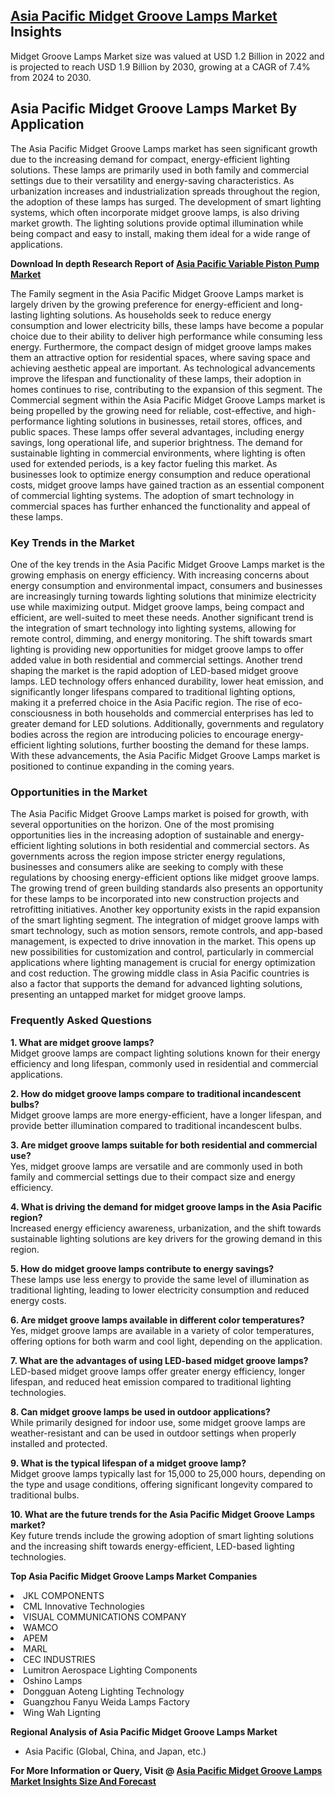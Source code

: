 <h2><a href="https://www.verifiedmarketreports.com/download-sample/?rid=420788&amp;utm_source=Github-Feb&amp;utm_medium=219" target="_blank">Asia Pacific Midget Groove Lamps Market</a> Insights</h2><p>Midget Groove Lamps Market size was valued at USD 1.2 Billion in 2022 and is projected to reach USD 1.9 Billion by 2030, growing at a CAGR of 7.4% from 2024 to 2030.</p><p><h2>Asia Pacific Midget Groove Lamps Market By Application</h2> <p>The Asia Pacific Midget Groove Lamps market has seen significant growth due to the increasing demand for compact, energy-efficient lighting solutions. These lamps are primarily used in both family and commercial settings due to their versatility and energy-saving characteristics. As urbanization increases and industrialization spreads throughout the region, the adoption of these lamps has surged. The development of smart lighting systems, which often incorporate midget groove lamps, is also driving market growth. The lighting solutions provide optimal illumination while being compact and easy to install, making them ideal for a wide range of applications. <p><strong>Download In depth Research Report of <a href="https://www.verifiedmarketreports.com/download-sample/?rid=236118&amp;utm_source=Pulse-Dec&amp;utm_medium=219" target="_blank">Asia Pacific Variable Piston Pump Market</a></strong></p> The Family segment in the Asia Pacific Midget Groove Lamps market is largely driven by the growing preference for energy-efficient and long-lasting lighting solutions. As households seek to reduce energy consumption and lower electricity bills, these lamps have become a popular choice due to their ability to deliver high performance while consuming less energy. Furthermore, the compact design of midget groove lamps makes them an attractive option for residential spaces, where saving space and achieving aesthetic appeal are important. As technological advancements improve the lifespan and functionality of these lamps, their adoption in homes continues to rise, contributing to the expansion of this segment. The Commercial segment within the Asia Pacific Midget Groove Lamps market is being propelled by the growing need for reliable, cost-effective, and high-performance lighting solutions in businesses, retail stores, offices, and public spaces. These lamps offer several advantages, including energy savings, long operational life, and superior brightness. The demand for sustainable lighting in commercial environments, where lighting is often used for extended periods, is a key factor fueling this market. As businesses look to optimize energy consumption and reduce operational costs, midget groove lamps have gained traction as an essential component of commercial lighting systems. The adoption of smart technology in commercial spaces has further enhanced the functionality and appeal of these lamps. <h3>Key Trends in the Market</h3> <p>One of the key trends in the Asia Pacific Midget Groove Lamps market is the growing emphasis on energy efficiency. With increasing concerns about energy consumption and environmental impact, consumers and businesses are increasingly turning towards lighting solutions that minimize electricity use while maximizing output. Midget groove lamps, being compact and efficient, are well-suited to meet these needs. Another significant trend is the integration of smart technology into lighting systems, allowing for remote control, dimming, and energy monitoring. The shift towards smart lighting is providing new opportunities for midget groove lamps to offer added value in both residential and commercial settings. Another trend shaping the market is the rapid adoption of LED-based midget groove lamps. LED technology offers enhanced durability, lower heat emission, and significantly longer lifespans compared to traditional lighting options, making it a preferred choice in the Asia Pacific region. The rise of eco-consciousness in both households and commercial enterprises has led to greater demand for LED solutions. Additionally, governments and regulatory bodies across the region are introducing policies to encourage energy-efficient lighting solutions, further boosting the demand for these lamps. With these advancements, the Asia Pacific Midget Groove Lamps market is positioned to continue expanding in the coming years. <h3>Opportunities in the Market</h3> <p>The Asia Pacific Midget Groove Lamps market is poised for growth, with several opportunities on the horizon. One of the most promising opportunities lies in the increasing adoption of sustainable and energy-efficient lighting solutions in both residential and commercial sectors. As governments across the region impose stricter energy regulations, businesses and consumers alike are seeking to comply with these regulations by choosing energy-efficient options like midget groove lamps. The growing trend of green building standards also presents an opportunity for these lamps to be incorporated into new construction projects and retrofitting initiatives. Another key opportunity exists in the rapid expansion of the smart lighting segment. The integration of midget groove lamps with smart technology, such as motion sensors, remote controls, and app-based management, is expected to drive innovation in the market. This opens up new possibilities for customization and control, particularly in commercial applications where lighting management is crucial for energy optimization and cost reduction. The growing middle class in Asia Pacific countries is also a factor that supports the demand for advanced lighting solutions, presenting an untapped market for midget groove lamps. <h3>Frequently Asked Questions</h3> <p><strong>1. What are midget groove lamps?</strong><br> Midget groove lamps are compact lighting solutions known for their energy efficiency and long lifespan, commonly used in residential and commercial applications.</p> <p><strong>2. How do midget groove lamps compare to traditional incandescent bulbs?</strong><br> Midget groove lamps are more energy-efficient, have a longer lifespan, and provide better illumination compared to traditional incandescent bulbs.</p> <p><strong>3. Are midget groove lamps suitable for both residential and commercial use?</strong><br> Yes, midget groove lamps are versatile and are commonly used in both family and commercial settings due to their compact size and energy efficiency.</p> <p><strong>4. What is driving the demand for midget groove lamps in the Asia Pacific region?</strong><br> Increased energy efficiency awareness, urbanization, and the shift towards sustainable lighting solutions are key drivers for the growing demand in this region.</p> <p><strong>5. How do midget groove lamps contribute to energy savings?</strong><br> These lamps use less energy to provide the same level of illumination as traditional lighting, leading to lower electricity consumption and reduced energy costs.</p> <p><strong>6. Are midget groove lamps available in different color temperatures?</strong><br> Yes, midget groove lamps are available in a variety of color temperatures, offering options for both warm and cool light, depending on the application.</p> <p><strong>7. What are the advantages of using LED-based midget groove lamps?</strong><br> LED-based midget groove lamps offer greater energy efficiency, longer lifespan, and reduced heat emission compared to traditional lighting technologies.</p> <p><strong>8. Can midget groove lamps be used in outdoor applications?</strong><br> While primarily designed for indoor use, some midget groove lamps are weather-resistant and can be used in outdoor settings when properly installed and protected.</p> <p><strong>9. What is the typical lifespan of a midget groove lamp?</strong><br> Midget groove lamps typically last for 15,000 to 25,000 hours, depending on the type and usage conditions, offering significant longevity compared to traditional bulbs.</p> <p><strong>10. What are the future trends for the Asia Pacific Midget Groove Lamps market?</strong><br> Key future trends include the growing adoption of smart lighting solutions and the increasing shift towards energy-efficient, LED-based lighting technologies.</p> </p><p><strong>Top Asia Pacific Midget Groove Lamps Market Companies</strong></p><div data-test-id=""><p><li>JKL COMPONENTS</li><li> CML Innovative Technologies</li><li> VISUAL COMMUNICATIONS COMPANY</li><li> WAMCO</li><li> APEM</li><li> MARL</li><li> CEC INDUSTRIES</li><li> Lumitron Aerospace Lighting Components</li><li> Oshino Lamps</li><li> Dongguan Aoteng Lighting Technology</li><li> Guangzhou Fanyu Weida Lamps Factory</li><li> Wing Wah Lignting</li></p><div><strong>Regional Analysis of&nbsp;Asia Pacific Midget Groove Lamps Market</strong></div><ul><li dir="ltr"><p dir="ltr">Asia Pacific (Global, China, and Japan, etc.)</p></li></ul><p><strong>For More Information or Query, Visit @&nbsp;</strong><strong><a href="https://www.verifiedmarketreports.com/product/midget-groove-lamps-market/?utm_source=Github-Feb&amp;utm_medium=219" target="_blank">Asia Pacific Midget Groove Lamps Market Insights Size And Forecast</a></strong></p></div><h2>&nbsp;</h2><div data-test-id="">&nbsp;</div>
